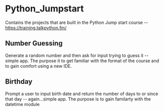 # Python_Jumpstart
Contains the projects that are built in the Python Jump start course -- https://training.talkpython.fm/

## Number Guessing
Generate a random number and then ask for input trying to guess it -- simple app. The purpose it to get familiar with the format of the course and to gain comfort using a new IDE.

## Birthday
Prompt a user to input birth date and return the number of days to or since that day -- again...simple app. The purpose is to gain familarty with the datetime module
